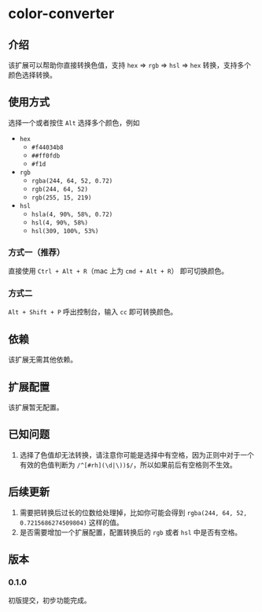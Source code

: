 # color-converter

## 介绍

该扩展可以帮助你直接转换色值，支持 `hex` => `rgb` => `hsl` => `hex` 转换，支持多个颜色选择转换。

## 使用方式

选择一个或者按住 `Alt` 选择多个颜色，例如

- `hex`
  - `#f44034b8`
  - `##ff0fdb`
  - `#f1d`
- `rgb`
  - `rgba(244, 64, 52, 0.72)`
  - `rgb(244, 64, 52)`
  - `rgb(255, 15, 219)`
- `hsl`
  - `hsla(4, 90%, 58%, 0.72)`
  - `hsl(4, 90%, 58%)`
  - `hsl(309, 100%, 53%)`

### 方式一（推荐）

直接使用 `Ctrl + Alt + R`（mac 上为 `cmd + Alt + R`） 即可切换颜色。

### 方式二

`Alt + Shift + P` 呼出控制台，输入 `cc` 即可转换颜色。

## 依赖

该扩展无需其他依赖。

## 扩展配置

该扩展暂无配置。

## 已知问题

1. 选择了色值却无法转换，请注意你可能是选择中有空格，因为正则中对于一个有效的色值判断为 `/^[#rh](\d|\))$/`，所以如果前后有空格则不生效。

## 后续更新

1. 需要把转换后过长的位数给处理掉，比如你可能会得到 `rgba(244, 64, 52, 0.7215686274509804)` 这样的值。
2. 是否需要增加一个扩展配置，配置转换后的 `rgb` 或者 `hsl` 中是否有空格。

## 版本

### 0.1.0

初版提交，初步功能完成。
